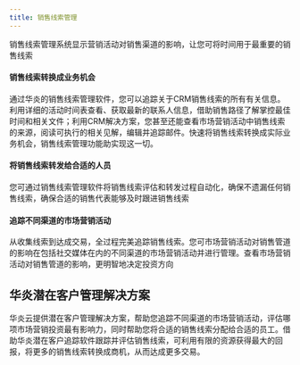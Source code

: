 ```yaml
---
title: 销售线索管理
---
```

销售线索管理系统显示营销活动对销售渠道的影响，让您可将时间用于最重要的销售线索


#### 销售线索转换成业务机会

通过华炎的销售线索管理软件，您可以追踪关于CRM销售线索的所有有关信息。利用详细的活动时间表查看、获取最新的联系人信息，借助销售路径了解掌控最佳时间和相关文件；利用CRM解决方案，您甚至还能查看市场营销活动中销售线索的来源，阅读可执行的相关见解，编辑并追踪邮件。快速将销售线索转换成实际业务机会，销售线索管理功能助实现这一切。

#### 将销售线索转发给合适的人员

您可通过销售线索管理软件将销售线索评估和转发过程自动化，确保不遗漏任何销售线索，确保合适的销售代表能够及时跟进销售线索

#### 追踪不同渠道的市场营销活动

从收集线索到达成交易，全过程完美追踪销售线索。您可市场营销活动对销售管道的影响在包括社交媒体在内的不同渠道的市场营销活动并进行管理。查看市场营销活动对销售管道的影响，更明智地决定投资方向

## 华炎潜在客户管理解决方案
华炎云提供潜在客户管理解决方案，帮助您追踪不同渠道的市场营销活动，评估哪项市场营销投资最有影响力，同时帮助您将合适的销售线索分配给合适的员工。借助华炎潜在客户追踪软件跟踪并评估销售线索，可利用有限的资源获得最大的回报，将更多的销售线索转换成商机，从而达成更多交易。